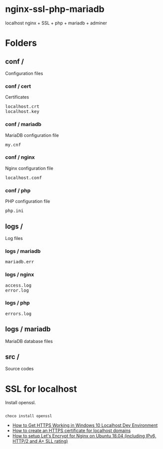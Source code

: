 # nginx-ssl-php-mariadb
localhost nginx + SSL + php + mariadb + adminer

# Folders
## conf /
Configuration files

### conf / cert
Certificates
<pre>
localhost.crt
localhost.key
</pre>

### conf / mariadb
MariaDB configuration file
<pre>my.cnf</pre>

### conf / nginx
Nginx configuration file
<pre>localhost.conf</pre>

### conf / php
PHP configuration file
<pre>php.ini</pre>

## logs /
Log files
### logs / mariadb
<pre>mariadb.err</pre>
### logs / nginx
<pre>
access.log
error.log
</pre>

### logs / php
<pre>
errors.log
</pre>
## logs / mariadb
MariaDB database files

## src /
Source codes

# SSL for localhost

Install openssl.

<code lang='bash'>
choco install openssl
</code>

- [How to Get HTTPS Working in Windows 10 Localhost Dev Environment](https://zeropointdevelopment.com/how-to-get-https-working-in-windows-10-localhost-dev-environment/)
- [How to create an HTTPS certificate for localhost domains](https://gist.github.com/cecilemuller/9492b848eb8fe46d462abeb26656c4f8)
- [How to setup Let's Encrypt for Nginx on Ubuntu 18.04 (including IPv6, HTTP/2 and A+ SLL rating)](https://gist.github.com/cecilemuller/a26737699a7e70a7093d4dc115915de8)
